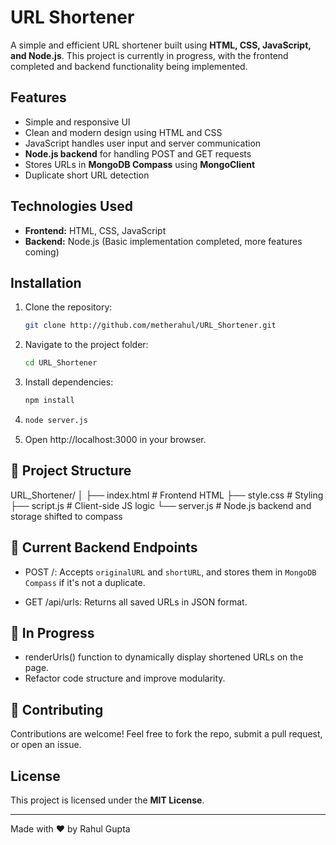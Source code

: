 # URL Shortener

A simple and efficient URL shortener built using **HTML, CSS, JavaScript, and Node.js**. This project is currently in progress, with the frontend completed and backend functionality being implemented.

## Features
- Simple and responsive UI
- Clean and modern design using HTML and CSS
- JavaScript handles user input and server communication
- **Node.js backend** for handling POST and GET requests
- Stores URLs in **MongoDB Compass** using **MongoClient**
- Duplicate short URL detection


## Technologies Used
- **Frontend:** HTML, CSS, JavaScript
- **Backend:** Node.js (Basic implementation completed, more features coming)

## Installation
1. Clone the repository:
   ```sh
   git clone http://github.com/metherahul/URL_Shortener.git
   ```
2. Navigate to the project folder:
   ```sh
   cd URL_Shortener
   ```
3. Install dependencies:
   ```sh
   npm install
   ```
4. ```sh
   node server.js
   ```
5. Open http://localhost:3000 in your browser. 


## 📁 Project Structure
URL_Shortener/
│
├── index.html        # Frontend HTML
├── style.css         # Styling
├── script.js         # Client-side JS logic
└── server.js         # Node.js backend and storage shifted to compass



## 🧠 Current Backend Endpoints
- POST /:
   Accepts `originalURL` and `shortURL`, and stores them in `MongoDB Compass` if it's not a duplicate.


- GET /api/urls:
   Returns all saved URLs in JSON format.

## 📌 In Progress
- renderUrls() function to dynamically display shortened URLs on the page.
- Refactor code structure and improve modularity.


## 🤝 Contributing
Contributions are welcome!
Feel free to fork the repo, submit a pull request, or open an issue.

## License
This project is licensed under the **MIT License**.

---
Made with ❤️ by Rahul Gupta